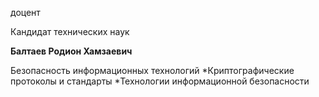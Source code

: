доцент

Кандидат технических наук

**Балтаев Родион Хамзаевич**

Безопасность информационных технологий
	*Криптографические протоколы и стандарты
	*Технологии информационной безопасности